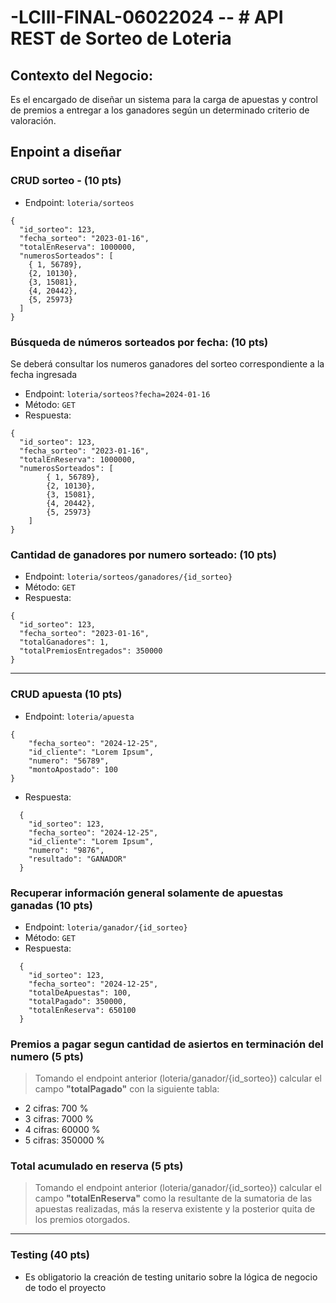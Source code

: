 # -LCIII-FINAL-06022024 -- # API REST de Sorteo de Loteria

## Contexto del Negocio:
Es el encargado de diseñar un sistema para la carga de apuestas y control de premios a entregar a los ganadores según un determinado criterio de valoración.


## Enpoint a diseñar

### CRUD sorteo - (10 pts)
- Endpoint: ```loteria/sorteos```
```
{
  "id_sorteo": 123,
  "fecha_sorteo": "2023-01-16",
  "totalEnReserva": 1000000,
  "numerosSorteados": [
    { 1, 56789},
    {2, 10130},
    {3, 15081},
    {4, 20442},
    {5, 25973}
  ]
}
```

### Búsqueda de números sorteados por fecha:  (10 pts)
Se deberá consultar los numeros ganadores del sorteo correspondiente a la fecha ingresada

- Endpoint: ```loteria/sorteos?fecha=2024-01-16```
- Método: ```GET```
- Respuesta:
```
{
  "id_sorteo": 123,
  "fecha_sorteo": "2023-01-16",
  "totalEnReserva": 1000000,
  "numerosSorteados": [
        { 1, 56789},
        {2, 10130},
        {3, 15081},
        {4, 20442},
        {5, 25973}
    ]
}
```

### Cantidad de ganadores por numero sorteado:  (10 pts)
- Endpoint: ```loteria/sorteos/ganadores/{id_sorteo}```
- Método: ```GET```
- Respuesta:
```
{
  "id_sorteo": 123,
  "fecha_sorteo": "2023-01-16",
  "totalGanadores": 1,
  "totalPremiosEntregados": 350000
}
```
---

### CRUD apuesta (10 pts)

- Endpoint: ```loteria/apuesta```
```
{
    "fecha_sorteo": "2024-12-25",
    "id_cliente": "Lorem Ipsum",
    "numero": "56789",
    "montoApostado": 100
}
```
- Respuesta:
```
  {
    "id_sorteo": 123,
    "fecha_sorteo": "2024-12-25",
    "id_cliente": "Lorem Ipsum",
    "numero": "9876",
    "resultado": "GANADOR"
  }
```

### Recuperar información general solamente de apuestas ganadas (10 pts)

- Endpoint: ```loteria/ganador/{id_sorteo}```
- Método: ```GET```
- Respuesta:
```
  {
    "id_sorteo": 123,
    "fecha_sorteo": "2024-12-25",
    "totalDeApuestas": 100,
    "totalPagado": 350000,
    "totalEnReserva": 650100
  }
```
### Premios a pagar segun cantidad de asiertos en terminación del numero (5 pts)
>Tomando el endpoint anterior (loteria/ganador/{id_sorteo}) calcular el campo **"totalPagado"** con la siguiente tabla:
- 2 cifras: 700 %
- 3 cifras: 7000 %
- 4 cifras: 60000 %
- 5 cifras: 350000 %

### Total acumulado en reserva (5 pts)
>Tomando el endpoint anterior (loteria/ganador/{id_sorteo}) calcular el campo **"totalEnReserva"** como la resultante de la sumatoria de las apuestas realizadas, más la reserva existente y la posterior quita de los premios otorgados.

---
### Testing (40 pts)
- Es obligatorio la creación de testing unitario sobre la lógica de negocio de todo el proyecto
